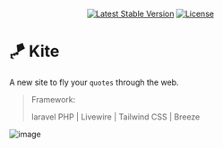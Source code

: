 <p align="center">
<a href="https://packagist.org/packages/laravel/framework"><img src="https://img.shields.io/packagist/v/laravel/framework" alt="Latest Stable Version"></a>
<a href="https://packagist.org/packages/laravel/framework"><img src="https://img.shields.io/packagist/l/laravel/framework" alt="License"></a>
</p>

# 🪁 Kite

A new site to fly your `quotes` through the web.

> Framework:
>
> laravel PHP | Livewire | Tailwind CSS | Breeze


![image](https://github.com/JoshCyril/kite/assets/43432240/5d916a48-00b4-4874-bbbc-793fac79042c)

